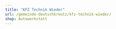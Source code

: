 ```yaml
---
title: "KFZ Technik Wieder"
url: /gemeinde-deutschkreutz/kfz-technik-wieder/
shop: Autowerkstatt
---
```

